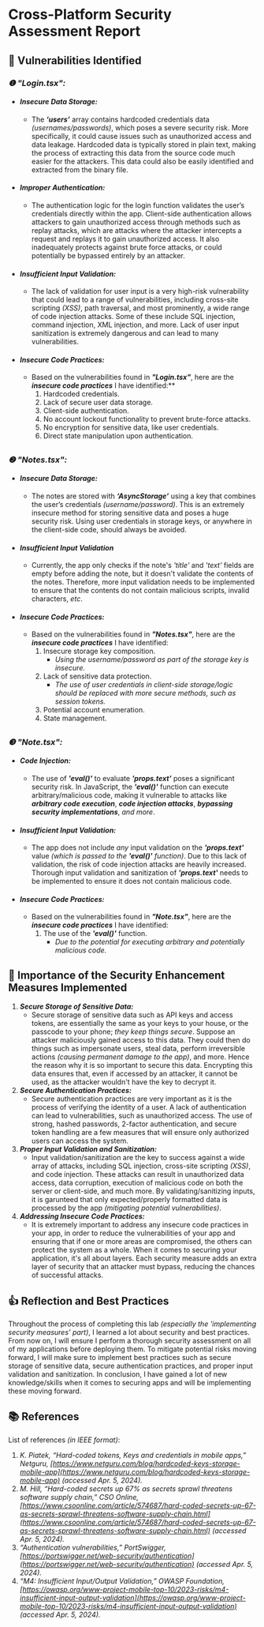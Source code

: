# Cross-Platform Security Assessment Report


## 🔎 Vulnerabilities Identified

### *❶ "Login.tsx":*

- #### *Insecure Data Storage:*
  - The ***‘users’*** array contains hardcoded credentials data *(usernames/passwords)*, which poses a severe security risk. More specifically, it could cause issues such as unauthorized access and data leakage. Hardcoded data is typically stored in plain text, making the process of extracting this data from the source code much easier for the attackers. This data could also be easily identified and extracted from the binary file.

- #### *Improper Authentication:*
  - The authentication logic for the login function validates the user’s credentials directly within the app. Client-side authentication allows attackers to gain unauthorized access through methods such as replay attacks, which are attacks where the attacker intercepts a request and replays it to gain unauthorized access. It also inadequately protects against brute force attacks, or could potentially be bypassed entirely by an attacker.

- #### *Insufficient Input Validation:*
  - The lack of validation for user input is a very high-risk vulnerability that could lead to a range of vulnerabilities, including cross-site scripting *(XSS)*, path traversal, and most prominently, a wide range of code injection attacks. Some of these include SQL injection, command injection, XML injection, and more. Lack of user input sanitization is extremely dangerous and can lead to many vulnerabilities.

- #### *Insecure Code Practices:*
  - Based on the vulnerabilities found in ***"Login.tsx"***, here are the ***insecure code practices*** I have identified:**
	1. Hardcoded credentials.
	2. Lack of secure user data storage.
	3. Client-side authentication.
	4. No account lockout functionality to prevent brute-force attacks.
	5. No encryption for sensitive data, like user credentials.
	6. Direct state manipulation upon authentication.
##

### *❷ "Notes.tsx":*

- #### *Insecure Data Storage:*
  - The notes are stored with ***‘AsyncStorage’*** using a key that combines the user’s credentials *(username/password)*. This is an extremely insecure method for storing sensitive data and poses a huge security risk. Using user credentials in storage keys, or anywhere in the client-side code, should always be avoided.

- #### *Insufficient Input Validation*
  - Currently, the app only checks if the note's *'title'* and *'text'* fields are empty before adding the note, but it doesn't validate the contents of the notes. Therefore, more input validation needs to be implemented to ensure that the contents do not contain malicious scripts, invalid characters, *etc*.

- #### *Insecure Code Practices:*
  - Based on the vulnerabilities found in ***"Notes.tsx"***, here are the ***insecure code practices*** I have identified:
	1. Insecure storage key composition.
       - *Using the username/password as part of the storage key is insecure.*
	2. Lack of sensitive data protection.
       - *The use of user credentials in client-side storage/logic should be replaced with more secure methods, such as session tokens.*
	3. Potential account enumeration.
	4. State management.
##

### *❸ "Note.tsx":*

- #### *Code Injection:*
  - The use of ***'eval()'*** to evaluate ***'props.text'*** poses a significant security risk. In JavaScript, the ***'eval()'*** function can execute arbitrary/malicious code, making it vulnerable to attacks like ***arbitrary code execution***, ***code injection attacks***, ***bypassing security implementations***, *and more*.

- #### *Insufficient Input Validation:*
  - The app does not include *any* input validation on the ***'props.text'*** value *(which is passed to the ***'eval()'*** function)*. Due to this lack of validation, the risk of code injection attacks are heavily increased. Thorough input validation and sanitization of ***'props.text'*** needs to be implemented to ensure it does not contain malicious code.

- #### *Insecure Code Practices:*
  - Based on the vulnerabilities found in ***"Note.tsx"***, here are the ***insecure code practices*** I have identified:
    1. The use of the ***'eval()'*** function.
		- *Due to the potential for executing arbitrary and potentially malicious code.*
##


## 🔐 Importance of the Security Enhancement Measures Implemented
1. ***Secure Storage of Sensitive Data:***
	- Secure storage of sensitive data such as API keys and access tokens, are essentially the same as your keys to your house, or the passcode to your phone; *they keep things secure*. Suppose an attacker maliciously gained access to this data. They could then do things such as impersonate users, steal data, perform irreversible actions *(causing permanent damage to the app)*, and more. Hence the reason why it is so important to secure this data. Encrypting this data ensures that, even if accessed by an attacker, it cannot be used, as the attacker wouldn't have the key to decrypt it.
2. ***Secure Authentication Practices:***
	- Secure authentication practices are very important as it is the process of verifying the identity of a user. A lack of authentication can lead to vulnerabilities, such as unauthorized access. The use of strong, hashed passwords, 2-factor authentication, and secure token handling are a few measures that will ensure only authorized users can access the system.
3. ***Proper Input Validation and Sanitization:***
	- Input validation/sanitization are the key to success against a wide array of attacks, including SQL injection, cross-site scripting *(XSS)*, and code injection. These attacks can result in unauthorized data access, data corruption, execution of malicious code on both the server or client-side, and much more. By validating/sanitizing inputs, it is garunteed that only expected/properly formatted data is processed by the app *(mitigating potential vulnerabilities)*.
4. ***Addressing Insecure Code Practices:***
	- It is extremely important to address any insecure code practices in your app, in order to reduce the vulnerabilities of your app and ensuring that if one or more areas are compromised, the others can protect the system as a whole. When it comes to securing your application, it's all about layers. Each security measure adds an extra layer of security that an attacker must bypass, reducing the chances of successful attacks.
##


## 👍 Reflection and Best Practices
Throughout the process of completing this lab *(especially the 'implementing security measures' part)*, I learned a lot about security and best practices. From now on, I will ensure I perform a thorough security assessment on all of my applications before deploying them. To mitigate potential risks moving forward, I will make sure to implement best practices such as secure storage of sensitive data, secure authentication practices, and proper input validation and sanitization. In conclusion, I have gained a lot of new knowledge/skills when it comes to securing apps and will be implementing these moving forward.
##


## 📚 References
List of references *(in IEEE format)*:

1. *K. Piatek, “Hard-coded tokens, Keys and credentials in mobile apps,” Netguru, [https://www.netguru.com/blog/hardcoded-keys-storage-mobile-app](https://www.netguru.com/blog/hardcoded-keys-storage-mobile-app) (accessed Apr. 5, 2024).*
2. *M. Hill, “Hard-coded secrets up 67% as secrets sprawl threatens software supply chain,” CSO Online, [https://www.csoonline.com/article/574687/hard-coded-secrets-up-67-as-secrets-sprawl-threatens-software-supply-chain.html](https://www.csoonline.com/article/574687/hard-coded-secrets-up-67-as-secrets-sprawl-threatens-software-supply-chain.html) (accessed Apr. 5, 2024).*
3. *“Authentication vulnerabilities,” PortSwigger, [https://portswigger.net/web-security/authentication](https://portswigger.net/web-security/authentication) (accessed Apr. 5, 2024).*
4. *“M4: Insufficient Input/Output Validation,” OWASP Foundation, [https://owasp.org/www-project-mobile-top-10/2023-risks/m4-insufficient-input-output-validation](https://owasp.org/www-project-mobile-top-10/2023-risks/m4-insufficient-input-output-validation) (accessed Apr. 5, 2024).*
